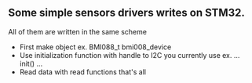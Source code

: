 ## Some simple sensors drivers writes on STM32. 
All of them are written in the same scheme 
- First make object ex. BMI088_t bmi008_device  
- Use initialization function with handle to I2C you currently use ex. 
  ...
  init()
  ...
- Read data with read functions
  that's all 

  
